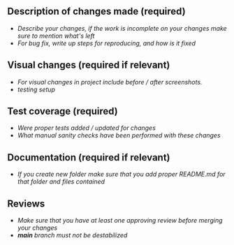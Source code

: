 ## Description of changes made (required)

- *Describe your changes, if the work is incomplete on your changes make sure to mention what's left*
- *For bug fix, write up steps for reproducing, and how is it fixed*


## Visual changes (required if relevant)

- *For visual changes in project include before / after screenshots.*
- *testing setup*


## Test coverage (required)

- *Were proper tests added / updated for changes*
- *What manual sanity checks have been performed with these changes*


## Documentation (required if relevant)

- *If you create new folder make sure that you add proper README.md for that folder and files contained*


## Reviews

- *Make sure that you have at least one approving review before merging your changes*
- *__main__ branch must not be destabilized*
